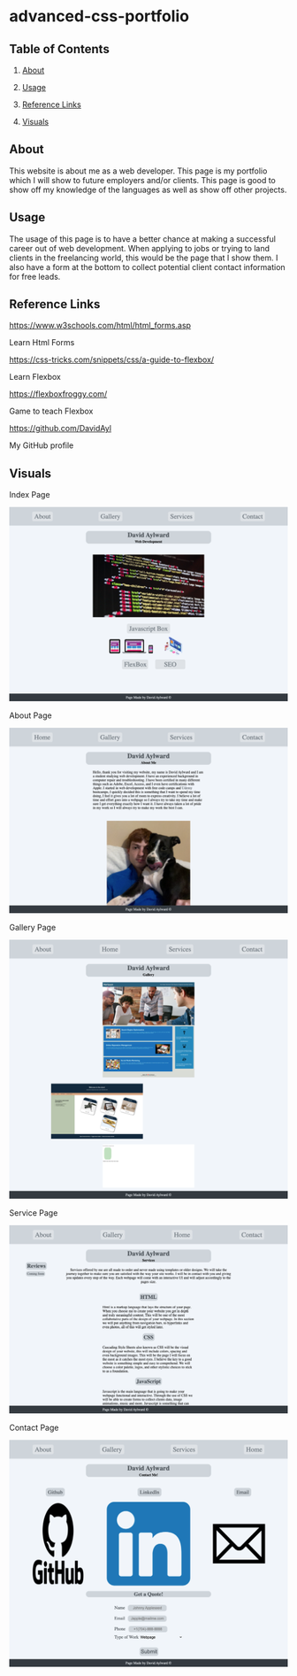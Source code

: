 # advanced-css-portfolio

## Table of Contents

1. [About](#about)

2. [Usage](#usage)

3. [Reference Links](#reference-links)

4. [Visuals](#visuals)

## About

This website is about me as a web developer. This page is my portfolio which I will show to future employers and/or clients. This page is good to show off my knowledge of the languages as well as show off other projects.

## Usage

The usage of this page is to have a better chance at making a successful career out of web development. When applying to jobs or trying to land clients in the freelancing world, this would be the page that I show them. I also have a form at the bottom to collect potential client contact information for free leads.

## Reference Links

https://www.w3schools.com/html/html_forms.asp

Learn Html Forms

https://css-tricks.com/snippets/css/a-guide-to-flexbox/

Learn Flexbox

https://flexboxfroggy.com/

Game to teach Flexbox

https://github.com/DavidAyl

My GitHub profile

## Visuals

Index Page

![index page](./assets/images/homepage.png)

About Page

![about page](./assets/images/aboutpage.png)

Gallery Page

![Gallery page](./assets/images/gallerypage.png)

Service Page

![Service page](./assets/images/servicepage.png)

Contact Page

![Contact page](./assets/images/contactpage.png)